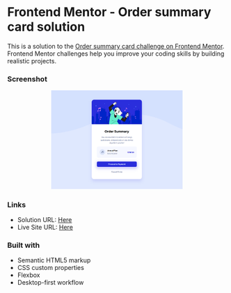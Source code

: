 # Frontend Mentor - Order summary card solution

This is a solution to the [Order summary card challenge on Frontend Mentor](https://www.frontendmentor.io/challenges/order-summary-component-QlPmajDUj). Frontend Mentor challenges help you improve your coding skills by building realistic projects.

### Screenshot

<p align="center" width="100%">
  <img width="60%" src="./images/screenshot.png">
</p>

### Links

- Solution URL: [Here](https://www.frontendmentor.io/challenges/order-summary-component-QlPmajDUj)
- Live Site URL: [Here](https://robertzelic.github.io/frontendmentor/order-summary-component)

### Built with

- Semantic HTML5 markup
- CSS custom properties
- Flexbox
- Desktop-first workflow
